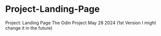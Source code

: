 # Project-Landing-Page

Project: Landing Page The Odin Project
May 28 2024 (1st Version I might change it in the future)

